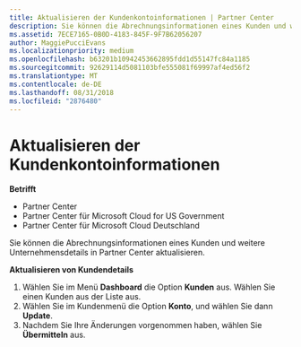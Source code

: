 ```yaml
---
title: Aktualisieren der Kundenkontoinformationen | Partner Center
description: Sie können die Abrechnungsinformationen eines Kunden und weitere Unternehmensdetails in Partner Center aktualisieren.
ms.assetid: 7ECE7165-0B0D-4183-845F-9F7B62056207
author: MaggiePucciEvans
ms.localizationpriority: medium
ms.openlocfilehash: b63201b10942453662895fdd1d55147fc84a1185
ms.sourcegitcommit: 92629114d5081103bfe555081f69997af4ed56f2
ms.translationtype: MT
ms.contentlocale: de-DE
ms.lasthandoff: 08/31/2018
ms.locfileid: "2876480"
---
```

# <a name="update-customer-account-info"></a>Aktualisieren der Kundenkontoinformationen

**Betrifft**

-  Partner Center
-  Partner Center für Microsoft Cloud for US Government
-  Partner Center für Microsoft Cloud Deutschland

Sie können die Abrechnungsinformationen eines Kunden und weitere Unternehmensdetails in Partner Center aktualisieren.

**Aktualisieren von Kundendetails**

1.  Wählen Sie im Menü **Dashboard** die Option **Kunden** aus. Wählen Sie einen Kunden aus der Liste aus.
2.  Wählen Sie im Kundenmenü die Option **Konto**, und wählen Sie dann **Update**.
3.  Nachdem Sie Ihre Änderungen vorgenommen haben, wählen Sie **Übermitteln** aus.

 

 



